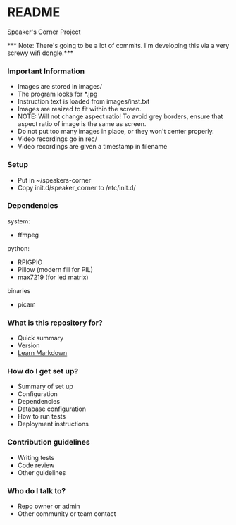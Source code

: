 # README #

Speaker's Corner Project

*** Note: There's going to be a lot of commits. I'm developing this via a very screwy wifi dongle.***


### Important Information ###

* Images are stored in images/
* The program looks for *.jpg
* Instruction text is loaded from images/inst.txt
* Images are resized to fit within the screen.
* NOTE: Will not change aspect ratio! To avoid grey borders, ensure that aspect ratio of image is the same as screen.
* Do not put too many images in place, or they won't center properly.
* Video recordings go in rec/
* Video recordings are given a timestamp in filename


### Setup ###

* Put in ~/speakers-corner
* Copy init.d/speaker_corner to /etc/init.d/

### Dependencies ###

system:
- ffmpeg

python:
- RPIGPIO
- Pillow (modern fill for PIL)
- max7219 (for led matrix)

binaries
- picam

### What is this repository for? ###

* Quick summary
* Version
* [Learn Markdown](https://bitbucket.org/tutorials/markdowndemo)


### How do I get set up? ###

* Summary of set up
* Configuration
* Dependencies
* Database configuration
* How to run tests
* Deployment instructions


### Contribution guidelines ###

* Writing tests
* Code review
* Other guidelines


### Who do I talk to? ###

* Repo owner or admin
* Other community or team contact
